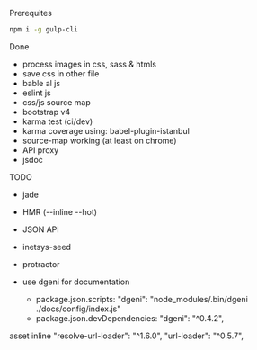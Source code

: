 Prerequites

```bash
npm i -g gulp-cli
```

Done

* process images in css, sass & htmls
* save css in other file
* bable al js
* eslint js
* css/js source map
* bootstrap v4
* karma test (ci/dev)
* karma coverage using: babel-plugin-istanbul
* source-map working (at least on chrome)
* API proxy
* jsdoc


TODO

* jade
* HMR (--inline --hot)
* JSON API
* inetsys-seed
* protractor

* use dgeni for documentation
  * package.json.scripts: "dgeni": "node_modules/.bin/dgeni ./docs/config/index.js"
  * package.json.devDependencies: "dgeni": "^0.4.2",

asset inline
    "resolve-url-loader": "^1.6.0",
    "url-loader": "^0.5.7",